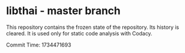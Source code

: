 # libthai - master branch

This repository contains the frozen state of the repository.
Its history is cleared. It is used only for static code
analysis with Codacy.

Commit Time: 1734471693